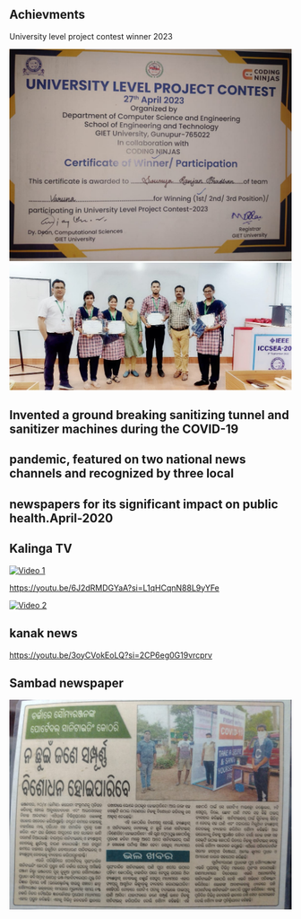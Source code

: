 ## Achievments 


University level project contest winner 2023

<img src="cirtificate.jpg">
<img src="group_pic.jpg">



## Invented a ground breaking sanitizing tunnel and sanitizer machines during the COVID-19
## pandemic, featured on two national news channels and recognized by three local
## newspapers for its significant impact on public health.April-2020

## Kalinga TV
[![Video 1](https://img.youtube.com/vi/6J2dRMDGYaA/hqdefault.jpg)](https://youtu.be/6J2dRMDGYaA)

https://youtu.be/6J2dRMDGYaA?si=L1qHCqnN88L9yYFe



[![Video 2](https://img.youtube.com/vi/3oyCVokEoLQ/hqdefault.jpg)](https://youtu.be/3oyCVokEoLQ)
## kanak news
https://youtu.be/3oyCVokEoLQ?si=2CP6eg0G19vrcprv


## Sambad newspaper

<img src="newspaper-cutout.jpg">
